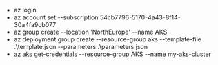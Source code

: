 * az login
* az account set --subscription 54cb7796-5170-4a43-8f14-30a4fa9cb077
* az group create --location 'NorthEurope' --name AKS
* az deployment group create  --resource-group aks --template-file .\template.json --parameters .\parameters.json
* az aks get-credentials --resource-group AKS --name my-aks-cluster